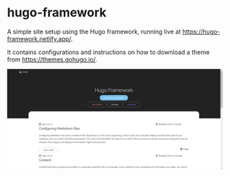# hugo-framework

A simple site setup using the Hugo framework, running live at https://hugo-framework.netlify.app/.

It contains configurations and instructions on how to download a theme from https://themes.gohugo.io/.

![alt text](static/images/Capture.PNG "Capture")